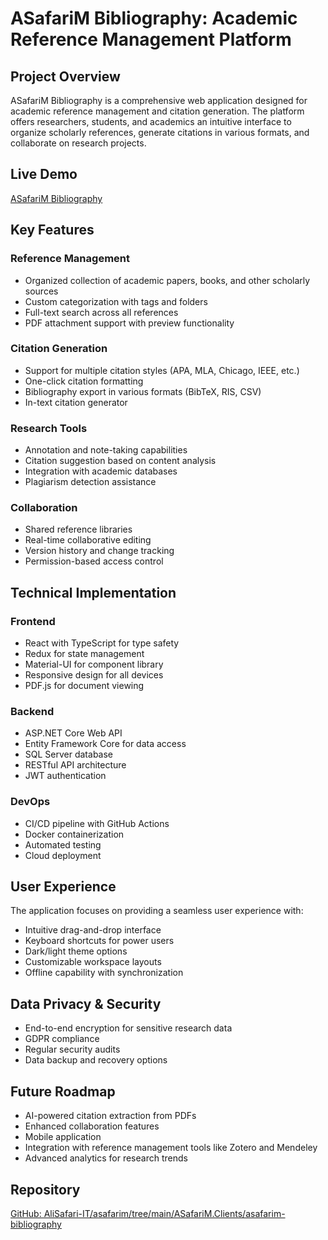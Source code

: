 # ASafariM Bibliography: Academic Reference Management Platform

## Project Overview
ASafariM Bibliography is a comprehensive web application designed for academic reference management and citation generation. The platform offers researchers, students, and academics an intuitive interface to organize scholarly references, generate citations in various formats, and collaborate on research projects.

## Live Demo
[ASafariM Bibliography](https://bibliography.asafarim.com/)

## Key Features

### Reference Management
- Organized collection of academic papers, books, and other scholarly sources
- Custom categorization with tags and folders
- Full-text search across all references
- PDF attachment support with preview functionality

### Citation Generation
- Support for multiple citation styles (APA, MLA, Chicago, IEEE, etc.)
- One-click citation formatting
- Bibliography export in various formats (BibTeX, RIS, CSV)
- In-text citation generator

### Research Tools
- Annotation and note-taking capabilities
- Citation suggestion based on content analysis
- Integration with academic databases
- Plagiarism detection assistance

### Collaboration
- Shared reference libraries
- Real-time collaborative editing
- Version history and change tracking
- Permission-based access control

## Technical Implementation

### Frontend
- React with TypeScript for type safety
- Redux for state management
- Material-UI for component library
- Responsive design for all devices
- PDF.js for document viewing

### Backend
- ASP.NET Core Web API
- Entity Framework Core for data access
- SQL Server database
- RESTful API architecture
- JWT authentication

### DevOps
- CI/CD pipeline with GitHub Actions
- Docker containerization
- Automated testing
- Cloud deployment

## User Experience
The application focuses on providing a seamless user experience with:
- Intuitive drag-and-drop interface
- Keyboard shortcuts for power users
- Dark/light theme options
- Customizable workspace layouts
- Offline capability with synchronization

## Data Privacy & Security
- End-to-end encryption for sensitive research data
- GDPR compliance
- Regular security audits
- Data backup and recovery options

## Future Roadmap
- AI-powered citation extraction from PDFs
- Enhanced collaboration features
- Mobile application
- Integration with reference management tools like Zotero and Mendeley
- Advanced analytics for research trends

## Repository
[GitHub: AliSafari-IT/asafarim/tree/main/ASafariM.Clients/asafarim-bibliography](https://github.com/AliSafari-IT/asafarim/tree/main/ASafariM.Clients/asafarim-bibliography)
